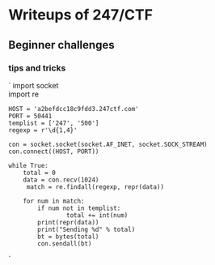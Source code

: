 # Writeups of 247/CTF

## Beginner challenges

### tips and tricks  
`
	import socket  
	import re  

	HOST = 'a2befdcc18c9fdd3.247ctf.com'  
	PORT = 50441  
	templist = ['247', '500']  
	regexp = r'\d{1,4}'  
  
	con = socket.socket(socket.AF_INET, socket.SOCK_STREAM)  
	con.connect((HOST, PORT))  

	while True:  
    	total = 0  
    	data = con.recv(1024)  
    	 match = re.findall(regexp, repr(data))  
    
    	for num in match:  
        	if num not in templist:  
            		total += int(num)  
    		print(repr(data))  
    		print("Sending %d" % total)  
    		bt = bytes(total)  
    		con.sendall(bt)  

`
